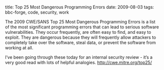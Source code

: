 title: Top 25 Most Dangerous Programming Errors
date: 2009-08-03
tags: bbc-forge, code, security, work

 
The 2009 CWE/SANS Top 25 Most Dangerous Programming Errors is a list of the most significant programming errors that can
lead to serious software vulnerabilities. They occur frequently, are often easy to find, and easy to exploit. They are
dangerous because they will frequently allow attackers to completely take over the software, steal data, or prevent the 
software from working at all.
 
I’ve been going through these today for an internal security review - it’s a very good read with lots of helpful 
analogies. <http://cwe.mitre.org/top25/>
